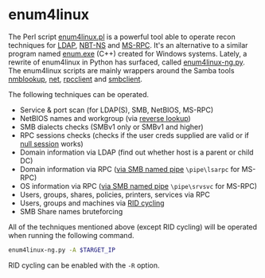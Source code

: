# enum4linux

The Perl script [enum4linux.pl](https://github.com/CiscoCXSecurity/enum4linux) is a powerful tool able to operate recon techniques for [LDAP](ldap.md), [NBT-NS](nbt-ns.md) and [MS-RPC](ms-rpc.md). It's an alternative to a similar program named [enum.exe](https://packetstormsecurity.com/files/download/31882/enum.tar.gz) \(C++\) created for Windows systems. Lately, a rewrite of enum4linux in Python has surfaced, called [enum4linux-ng.py](https://github.com/cddmp/enum4linux-ng). The enum4linux scripts are mainly wrappers around the Samba tools [nmblookup](https://www.samba.org/samba/docs/current/man-html/nmblookup.1.html), [net](https://www.samba.org/samba/docs/current/man-html/net.8.html), [rpcclient](https://www.samba.org/samba/docs/current/man-html/rpcclient.1.html) and [smbclient](https://www.samba.org/samba/docs/current/man-html/smbclient.1.html).

The following techniques can be operated.

* Service & port scan \(for LDAP\(S\), SMB, NetBIOS, MS-RPC\)
* NetBIOS names and workgroup \(via [reverse lookup](nbt-ns.md)\)
* SMB dialects checks \(SMBv1 only or SMBv1 and higher\)
* RPC sessions checks \(checks if the user creds supplied are valid or if [null session](ms-rpc.md#null-sessions) works\)
* Domain information via LDAP \(find out whether host is a parent or child DC\)
* Domain information via RPC \([via SMB named pipe](ms-rpc.md#recon-through-interesting-named-pipes) `\pipe\lsarpc` for MS-RPC\)
* OS information via RPC \([via SMB named pipe](ms-rpc.md#recon-through-interesting-named-pipes) `\pipe\srvsvc` for MS-RPC\)
* Users, groups, shares, policies, printers, services via RPC
* Users, groups and machines via [RID cycling](ms-rpc.md#rid-cycling)
* SMB Share names bruteforcing

All of the techniques mentioned above \(except RID cycling\) will be operated when running the following command.

```bash
enum4linux-ng.py -A $TARGET_IP
```

RID cycling can be enabled with the `-R` option.

